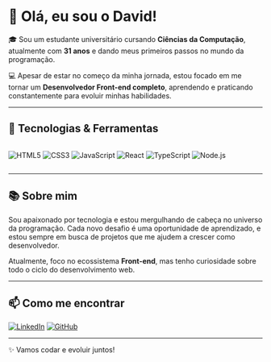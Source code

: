 # 👋 Olá, eu sou o David!

🎓 Sou um estudante universitário cursando **Ciências da Computação**, atualmente com **31 anos** e dando meus primeiros passos no mundo da programação.

💻 Apesar de estar no começo da minha jornada, estou focado em me tornar um **Desenvolvedor Front-end completo**, aprendendo e praticando constantemente para evoluir minhas habilidades.

---

## 🚀 Tecnologias & Ferramentas

<div style="display: flex; flex-wrap: wrap; gap: 10px;">

![HTML5](https://img.shields.io/badge/HTML5-E34F26?style=for-the-badge&logo=html5&logoColor=fff)
![CSS3](https://img.shields.io/badge/CSS3-1572B6?style=for-the-badge&logo=css3&logoColor=fff)
![JavaScript](https://img.shields.io/badge/JavaScript-F7DF1E?style=for-the-badge&logo=javascript&logoColor=000)
![React](https://img.shields.io/badge/React-61DAFB?style=for-the-badge&logo=react&logoColor=000)
![TypeScript](https://img.shields.io/badge/TypeScript-3178C6?style=for-the-badge&logo=typescript&logoColor=fff)
![Node.js](https://img.shields.io/badge/Node.js-339933?style=for-the-badge&logo=nodedotjs&logoColor=fff)

</div>

---

## 📚 Sobre mim

Sou apaixonado por tecnologia e estou mergulhando de cabeça no universo da programação. Cada novo desafio é uma oportunidade de aprendizado, e estou sempre em busca de projetos que me ajudem a crescer como desenvolvedor.

Atualmente, foco no ecossistema **Front-end**, mas tenho curiosidade sobre todo o ciclo do desenvolvimento web.

---

## 📫 Como me encontrar

[![LinkedIn](https://img.shields.io/badge/LinkedIn-0077B5?style=for-the-badge&logo=linkedin&logoColor=white)](https://www.linkedin.com/in/david-souza-806859361/)
[![GitHub](https://img.shields.io/badge/GitHub-000?style=for-the-badge&logo=github&logoColor=white)](https://github.com/)

---

✨ Vamos codar e evoluir juntos!
